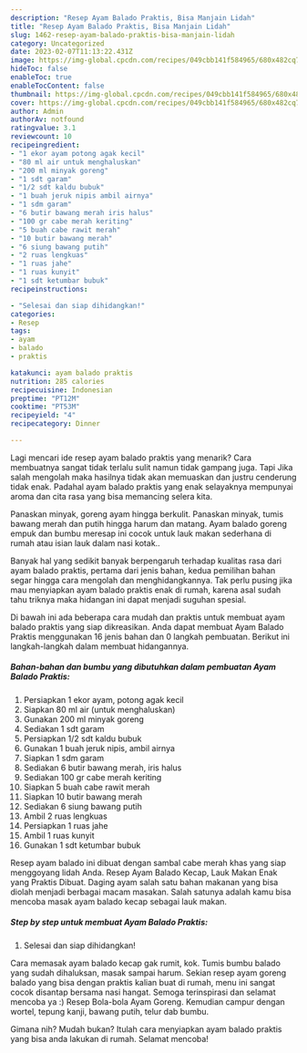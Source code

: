 ```yaml
---
description: "Resep Ayam Balado Praktis, Bisa Manjain Lidah"
title: "Resep Ayam Balado Praktis, Bisa Manjain Lidah"
slug: 1462-resep-ayam-balado-praktis-bisa-manjain-lidah
category: Uncategorized
date: 2023-02-07T11:13:22.431Z
image: https://img-global.cpcdn.com/recipes/049cbb141f584965/680x482cq70/ayam-balado-praktis-foto-resep-utama.jpg
hideToc: false
enableToc: true
enableTocContent: false
thumbnail: https://img-global.cpcdn.com/recipes/049cbb141f584965/680x482cq70/ayam-balado-praktis-foto-resep-utama.jpg
cover: https://img-global.cpcdn.com/recipes/049cbb141f584965/680x482cq70/ayam-balado-praktis-foto-resep-utama.jpg
author: Admin
authorAv: notfound
ratingvalue: 3.1
reviewcount: 10
recipeingredient:
- "1 ekor ayam potong agak kecil"
- "80 ml air untuk menghaluskan"
- "200 ml minyak goreng"
- "1 sdt garam"
- "1/2 sdt kaldu bubuk"
- "1 buah jeruk nipis ambil airnya"
- "1 sdm garam"
- "6 butir bawang merah iris halus"
- "100 gr cabe merah keriting"
- "5 buah cabe rawit merah"
- "10 butir bawang merah"
- "6 siung bawang putih"
- "2 ruas lengkuas"
- "1 ruas jahe"
- "1 ruas kunyit"
- "1 sdt ketumbar bubuk"
recipeinstructions:

- "Selesai dan siap dihidangkan!"
categories:
- Resep
tags:
- ayam
- balado
- praktis

katakunci: ayam balado praktis 
nutrition: 285 calories
recipecuisine: Indonesian
preptime: "PT12M"
cooktime: "PT53M"
recipeyield: "4"
recipecategory: Dinner

---
```



Lagi mencari ide resep ayam balado praktis yang menarik? Cara membuatnya sangat tidak terlalu sulit namun tidak gampang juga. Tapi Jika salah mengolah maka hasilnya tidak akan memuaskan dan justru cenderung tidak enak. Padahal ayam balado praktis yang enak selayaknya mempunyai aroma dan cita rasa yang bisa memancing selera kita.


Panaskan minyak, goreng ayam hingga berkulit. Panaskan minyak, tumis bawang merah dan putih hingga harum dan matang. Ayam balado goreng empuk dan bumbu meresap ini cocok untuk lauk makan sederhana di rumah atau isian lauk dalam nasi kotak..

Banyak hal yang sedikit banyak berpengaruh terhadap kualitas rasa dari ayam balado praktis, pertama dari jenis bahan, kedua pemilihan bahan segar hingga cara mengolah dan menghidangkannya. Tak perlu pusing jika mau menyiapkan ayam balado praktis enak di rumah, karena asal sudah tahu triknya maka hidangan ini dapat menjadi suguhan spesial.


Di bawah ini ada beberapa cara mudah dan praktis untuk membuat ayam balado praktis yang siap dikreasikan. Anda dapat membuat Ayam Balado Praktis menggunakan 16 jenis bahan dan 0 langkah pembuatan. Berikut ini langkah-langkah dalam membuat hidangannya.

<!--inarticleads1-->

##### Bahan-bahan dan bumbu yang dibutuhkan dalam pembuatan Ayam Balado Praktis:

1. Persiapkan 1 ekor ayam, potong agak kecil
1. Siapkan 80 ml air (untuk menghaluskan)
1. Gunakan 200 ml minyak goreng
1. Sediakan 1 sdt garam
1. Persiapkan 1/2 sdt kaldu bubuk
1. Gunakan 1 buah jeruk nipis, ambil airnya
1. Siapkan 1 sdm garam
1. Sediakan 6 butir bawang merah, iris halus
1. Sediakan 100 gr cabe merah keriting
1. Siapkan 5 buah cabe rawit merah
1. Siapkan 10 butir bawang merah
1. Sediakan 6 siung bawang putih
1. Ambil 2 ruas lengkuas
1. Persiapkan 1 ruas jahe
1. Ambil 1 ruas kunyit
1. Gunakan 1 sdt ketumbar bubuk


Resep ayam balado ini dibuat dengan sambal cabe merah khas yang siap menggoyang lidah Anda. Resep Ayam Balado Kecap, Lauk Makan Enak yang Praktis Dibuat. Daging ayam salah satu bahan makanan yang bisa diolah menjadi berbagai macam masakan. Salah satunya adalah kamu bisa mencoba masak ayam balado kecap sebagai lauk makan. 

<!--inarticleads2-->

##### Step by step untuk membuat Ayam Balado Praktis:


1. Selesai dan siap dihidangkan!

Cara memasak ayam balado kecap gak rumit, kok. Tumis bumbu balado yang sudah dihaluksan, masak sampai harum. Sekian resep ayam goreng balado yang bisa dengan praktis kalian buat di rumah, menu ini sangat cocok disantap bersama nasi hangat. Semoga terinspirasi dan selamat mencoba ya :) Resep Bola-bola Ayam Goreng. Kemudian campur dengan wortel, tepung kanji, bawang putih, telur dab bumbu. 

Gimana nih? Mudah bukan? Itulah cara menyiapkan ayam balado praktis yang bisa anda lakukan di rumah. Selamat mencoba!
